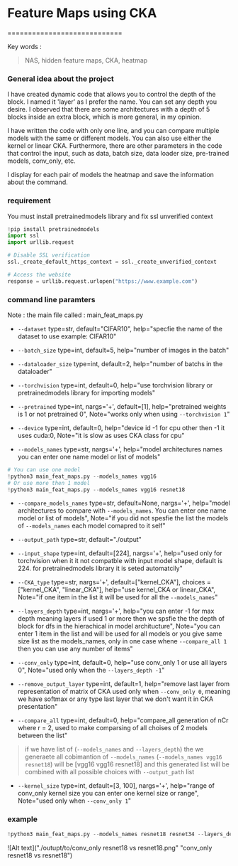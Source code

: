 # Feature Maps using CKA
============================

Key words : 
> NAS, hidden feature maps, CKA, heatmap

### General idea about the project

I have created dynamic code that allows you to control the depth of the block. I named it 'layer' as I prefer the name. You can set any depth you desire. I observed that there are some architectures with a depth of 5 blocks inside an extra block, which is more general, in my opinion.

I have written the code with only one line, and you can compare multiple models with the same or different models. You can also use either the kernel or linear CKA. Furthermore, there are other parameters in the code that control the input, such as data, batch size, data loader size, pre-trained models, conv_only, etc.

I display for each pair of models the heatmap and save the information about the command.

### requirement 

You must install pretrainedmodels library and fix ssl unverified context

```python
!pip install pretrainedmodels
import ssl
import urllib.request

# Disable SSL verification
ssl._create_default_https_context = ssl._create_unverified_context

# Access the website
response = urllib.request.urlopen("https://www.example.com")
```

### command line paramters 

Note : the main file called : main_feat_maps.py


- `--dataset` type=str, default="CIFAR10", help="specfie the name of the dataset to use example: CIFAR10"

- `--batch_size` type=int, default=5, help="number of images in the batch"

- `--dataloader_size` type=int, default=2, help="number of batchs in the dataloader"

- `--torchvision` type=int, default=0, help="use torchvision library or pretrainedmodels library for importing models"

- `--pretrained` type=int, nargs='+', default=[1], help="pretrained weights is 1 or not pretrained 0", Note="works only when using `--torchvision 1`"

- `--device` type=int, default=0, help="device id -1 for cpu other then -1 it uses cuda:0, Note="it is slow as uses CKA class for cpu"

- `--models_names` type=str, nargs='+', help="model architectures names you can enter one name model or list of models"
```python
# You can use one model
!python3 main_feat_maps.py --models_names vgg16
# Or use more then 1 model
!python3 main_feat_maps.py --models_names vgg16 resnet18
```
- `--compare_models_names` type=str, default=None, nargs='+', help="model architectures to compare with `--models_names`. You can enter one name model or list of models", Note="if you did not spesfie the list the models of `--models_names` each model comapred to it self"

- `--output_path` type=str, default="./output"

- `--input_shape` type=int, default=[224], nargs='+', help="used only for torchvision when it it not compatble with input model shape, default is 224. for pretrainedmodels library it is seted automatcily"

- `--CKA_type` type=str, nargs='+', default=["kernel_CKA"], choices = ["kernel_CKA", "linear_CKA"], help="use kernel_CKA or linear_CKA", Note="if one item in the list it will be used for all the `--models_names`"

- `--layers_depth` type=int, nargs='+', help="you can enter -1 for max depth meaning layers if used 1 or more then we spsfie the the depth of block for dfs in the hierachical in model architucture", Note="you can enter 1 item in the list and will be used for all models or you give same size list as the models_names, only in one case whene `--compare_all 1` then you can use any number of items"

- `--conv_only` type=int, default=0, help="use conv_only 1 or use all layers 0", Note="used only when the `--layers_depth -1`"

- `--remove_output_layer` type=int, default=1, help="remove last layer from representation of matrix of CKA used only when `--conv_only 0`, meaning we have softmax or any type last layer that we don't want it in CKA presentation"

- `--compare_all` type=int, default=0, help="compare_all generation of nCr where r = 2, used to make comparsing of all choises of 2 models between the list"
> if we have list of (`--models_names` and `--layers_depth`) the we generaete all cobimantion of `--models_names` (`--models_names vgg16 resnet18`) will be [vgg16 vgg16 resnet18] and this generated list will be combined with all possible choices with `--output_path` list

- `--kernel_size` type=int, default=[3, 100], nargs='+', help="range of conv_only kernel size you can enter one kernel size or range", Note="used only when `--conv_only 1`"


### example
 
```python
!python3 main_feat_maps.py --models_names resnet18 resnet34 --layers_depth -1 --compare_all 1 --conv_only 1 --remove_output_layer 0 --batch_size 150 --dataloader_size 4
```

![Alt text]("./outupt/to/conv_only resnet18 vs resnet18.png" "conv_only resnet18 vs resnet18")




